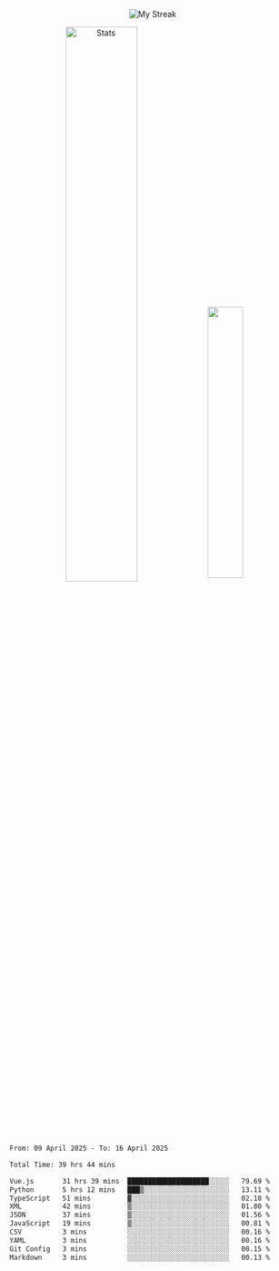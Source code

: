 <p align="center">
<picture>
  <source media="(prefers-color-scheme: dark)" srcset="http://github-readme-streak-stats.herokuapp.com?user=semolik&theme=dark&hide_border=true&background=DD272700">
  <img alt="My Streak" src="http://github-readme-streak-stats.herokuapp.com?user=semolik&hide_border=true">
</picture>
</p>
<div align="center">
  <picture>
    <source media="(prefers-color-scheme: dark)" srcset="https://github-readme-stats.vercel.app/api?username=semolik&show_icons=true&bg_color=DD272700&hide_border=true&theme=dark">
        <img alt="Stats" src="https://github-readme-stats.vercel.app/api?username=semolik&show_icons=true&bg_color=DD272700&hide_border=true" width="50%" >
  </picture>
  <sup>
  <picture>
  <source media="(prefers-color-scheme: dark)" srcset="https://github-readme-stats.vercel.app/api/top-langs/?username=semolik&layout=compact&hide_border=true&bg_color=DD272700&theme=dark">
  <img src="https://github-readme-stats.vercel.app/api/top-langs/?username=semolik&layout=compact&hide_border=true" width="35%" />
  </picture>
  </sup>
</div>
<!--START_SECTION:waka-->

```txt
From: 09 April 2025 - To: 16 April 2025

Total Time: 39 hrs 44 mins

Vue.js       31 hrs 39 mins  ████████████████████░░░░░   79.69 %
Python       5 hrs 12 mins   ███▒░░░░░░░░░░░░░░░░░░░░░   13.11 %
TypeScript   51 mins         ▓░░░░░░░░░░░░░░░░░░░░░░░░   02.18 %
XML          42 mins         ▒░░░░░░░░░░░░░░░░░░░░░░░░   01.80 %
JSON         37 mins         ▒░░░░░░░░░░░░░░░░░░░░░░░░   01.56 %
JavaScript   19 mins         ▒░░░░░░░░░░░░░░░░░░░░░░░░   00.81 %
CSV          3 mins          ░░░░░░░░░░░░░░░░░░░░░░░░░   00.16 %
YAML         3 mins          ░░░░░░░░░░░░░░░░░░░░░░░░░   00.16 %
Git Config   3 mins          ░░░░░░░░░░░░░░░░░░░░░░░░░   00.15 %
Markdown     3 mins          ░░░░░░░░░░░░░░░░░░░░░░░░░   00.13 %
```

<!--END_SECTION:waka-->

